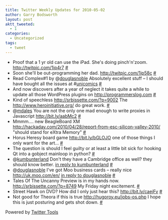```yaml
---
title: Twitter Weekly Updates for 2010-05-02
author: Garry Bodsworth
layout: post
aktt_tweeted:
  - 1
categories:
  - Uncategorized
tags:
  - tweet
---
```

<ul class="aktt_tweet_digest">
  <li>
    Proof that a 1 yr old can use the iPad. She's doing pinch'n'zoom. <a href="http://twitpic.com/1ip4r7" rel="nofollow">http://twitpic.com/1ip4r7</a> <a href="http://twitter.com/garrybodsworth/statuses/12900669012" class="aktt_tweet_time">#</a>
  </li>
  <li>
    Soon she'll be out-programming her dad. <a href="http://twitpic.com/1ip58c" rel="nofollow">http://twitpic.com/1ip58c</a> <a href="http://twitter.com/garrybodsworth/statuses/12900768561" class="aktt_tweet_time">#</a>
  </li>
  <li>
    Read Complex#1 by @<a href="http://twitter.com/douglasnoble" class="aktt_username">douglasnoble</a> Absolutely excellent stuff &#8211; I should have bought all the issues at #<a href="http://search.twitter.com/search?q=%23unicomics" class="aktt_hashtag">unicomics</a> <a href="http://twitter.com/garrybodsworth/statuses/12904761054" class="aktt_tweet_time">#</a>
  </li>
  <li>
    And now discovers after a year of neglect it takes quite a while to update all those WordPress plugins on <a href="http://programmerslog.com" rel="nofollow">http://programmerslog.com</a> <a href="http://twitter.com/garrybodsworth/statuses/12904923126" class="aktt_tweet_time">#</a>
  </li>
  <li>
    Kind of speechless <a href="http://srbissette.com/?p=9002" rel="nofollow">http://srbissette.com/?p=9002</a> The <a href="http://www.heroinitiative.org/" rel="nofollow">http://www.heroinitiative.org/</a> do great work. <a href="http://twitter.com/garrybodsworth/statuses/12959691791" class="aktt_tweet_time">#</a>
  </li>
  <li>
    @<a href="http://twitter.com/mdales" class="aktt_username">mdales</a> You are not the only one mad enough to write proxies in Javascript <a href="http://bit.ly/aabMc2" rel="nofollow">http://bit.ly/aabMc2</a> <a href="http://twitter.com/garrybodsworth/statuses/13024203804" class="aktt_tweet_time">#</a>
  </li>
  <li>
    Mmmm&#8230;. new BeagleBoard XM <a href="http://hackaday.com/2010/04/28/report-from-esc-silicon-valley-2010/" rel="nofollow">http://hackaday.com/2010/04/28/report-from-esc-silicon-valley-2010/</a> "should stand for eXtra Memory" <a href="http://twitter.com/garrybodsworth/statuses/13024373763" class="aktt_tweet_time">#</a>
  </li>
  <li>
    Horus Heresy board game <a href="http://bit.ly/bGLOJO" rel="nofollow">http://bit.ly/bGLOJO</a> one of those things I only want for the art&#8230; <a href="http://twitter.com/garrybodsworth/statuses/13025314093" class="aktt_tweet_time">#</a>
  </li>
  <li>
    The question is should I feel guilty or at least a little bit sick for hooking Qt into a gobject mainloop in python? <a href="http://twitter.com/garrybodsworth/statuses/13066739001" class="aktt_tweet_time">#</a>
  </li>
  <li>
    @<a href="http://twitter.com/kumbunterland" class="aktt_username">kumbunterland</a> Don't they have a Cambridge office as well? they should know better. <a href="http://twitter.com/kumbunterland/statuses/13122812870" class="aktt_tweet_reply">in reply to kumbunterland</a> <a href="http://twitter.com/garrybodsworth/statuses/13123351882" class="aktt_tweet_time">#</a>
  </li>
  <li>
    @<a href="http://twitter.com/douglasnoble" class="aktt_username">douglasnoble</a> I've got Moo business cards &#8211; really nice <a href="http://uk.moo.com/en/" rel="nofollow">http://uk.moo.com/en/</a> <a href="http://twitter.com/douglasnoble/statuses/13132788674" class="aktt_tweet_reply">in reply to douglasnoble</a> <a href="http://twitter.com/garrybodsworth/statuses/13133144715" class="aktt_tweet_time">#</a>
  </li>
  <li>
    Tales Of The Uncanny Preview is in my hands now. <a href="http://srbissette.com/?p=8749" rel="nofollow">http://srbissette.com/?p=8749</a> My Friday night excitement. <a href="http://twitter.com/garrybodsworth/statuses/13144995039" class="aktt_tweet_time">#</a>
  </li>
  <li>
    Street Hawk on DVD? How did I only just hear this? <a href="http://bit.ly/caejFv" rel="nofollow">http://bit.ly/caejFv</a> <a href="http://twitter.com/garrybodsworth/statuses/13145137989" class="aktt_tweet_time">#</a>
  </li>
  <li>
    Not good for Theora if this is true <a href="http://hugoroy.eu/jobs-os.php" rel="nofollow">http://hugoroy.eu/jobs-os.php</a> I hope this is just posturing and gets shot down. <a href="http://twitter.com/garrybodsworth/statuses/13146484305" class="aktt_tweet_time">#</a>
  </li>
</ul>

<p class="aktt_credit">
  Powered by <a href="http://alexking.org/projects/wordpress">Twitter Tools</a>
</p>